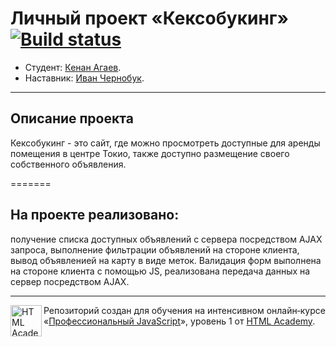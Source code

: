 # Личный проект «Кексобукинг» [![Build status][travis-image]][travis-url]

* Студент: [Кенан Агаев](https://up.htmlacademy.ru/javascript/19/user/1064275).
* Наставник: [Иван Чернобук](https://htmlacademy.ru/profile/id237614).

---

## Описание проекта
Кексобукинг - это сайт, где можно просмотреть доступные для аренды помещения в центре Токио, также доступно размещение своего собственного объявления.

=======

## На проекте реализовано:
получение списка доступных объявлений с сервера посредством AJAX запроса, выполнение фильтрации объявлений на стороне клиента, вывод объявленией на карту в виде меток. 
Валидация форм выполнена на стороне клиента с помощью JS, реализована передача данных на сервер посредством AJAX.

---

<a href="https://htmlacademy.ru/intensive/javascript"><img align="left" width="50" height="50" alt="HTML Academy" src="https://up.htmlacademy.ru/static/img/intensive/javascript/logo-for-github-2.png"></a>

Репозиторий создан для обучения на интенсивном онлайн‑курсе «[Профессиональный JavaScript](https://htmlacademy.ru/intensive/javascript)», уровень 1 от [HTML Academy](https://htmlacademy.ru).

[travis-image]: https://travis-ci.com/htmlacademy-javascript/1064275-keksobooking-19.svg?branch=master
[travis-url]: https://travis-ci.com/htmlacademy-javascript/1064275-keksobooking-19
